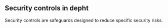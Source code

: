 ## Security controls in depht

Security controls are safeguards designed to reduce specific security risks.